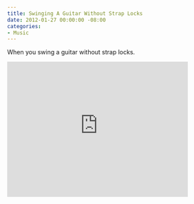 ```yaml
---
title: Swinging A Guitar Without Strap Locks
date: 2012-01-27 00:00:00 -08:00
categories:
- Music
---
```


<p>When you swing a guitar without strap locks.</p>

<p><iframe width="420" height="315" src="http://www.youtube.com/embed/cirDaWcGwIE" frameborder="0" allowfullscreen></iframe></p>
